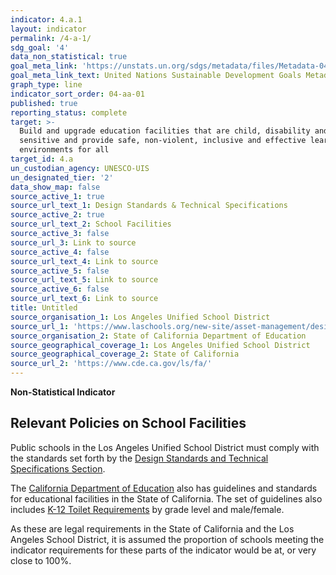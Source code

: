 ```yaml
---
indicator: 4.a.1
layout: indicator
permalink: /4-a-1/
sdg_goal: '4'
data_non_statistical: true
goal_meta_link: 'https://unstats.un.org/sdgs/metadata/files/Metadata-04-0A-01.pdf'
goal_meta_link_text: United Nations Sustainable Development Goals Metadata (pdf 210kB)
graph_type: line
indicator_sort_order: 04-aa-01
published: true
reporting_status: complete
target: >-
  Build and upgrade education facilities that are child, disability and gender
  sensitive and provide safe, non-violent, inclusive and effective learning
  environments for all
target_id: 4.a
un_custodian_agency: UNESCO-UIS
un_designated_tier: '2'
data_show_map: false
source_active_1: true
source_url_text_1: Design Standards & Technical Specifications
source_active_2: true
source_url_text_2: School Facilities
source_active_3: false
source_url_3: Link to source
source_active_4: false
source_url_text_4: Link to source
source_active_5: false
source_url_text_5: Link to source
source_active_6: false
source_url_text_6: Link to source
title: Untitled
source_organisation_1: Los Angeles Unified School District
source_url_1: 'https://www.laschools.org/new-site/asset-management/design-standards'
source_organisation_2: State of California Department of Education
source_geographical_coverage_1: Los Angeles Unified School District
source_geographical_coverage_2: State of California
source_url_2: 'https://www.cde.ca.gov/ls/fa/'
---
```

**Non-Statistical Indicator**

## Relevant Policies on School Facilities

Public schools in the Los Angeles Unified School District must comply with the standards set forth by the [Design Standards and Technical Specifications Section](https://www.laschools.org/new-site/asset-management/design-standards). 

The [California Department of Education](https://www.cde.ca.gov/ls/fa/) also has guidelines and standards for educational facilities in the State of California. The set of guidelines also includes [K-12 Toilet Requirements](https://www.cde.ca.gov/ls/fa/sf/toiletrequire.asp) by grade level and male/female. 

As these are legal requirements in the State of California and the Los Angeles School District, it is assumed the proportion of schools meeting the indicator requirements for these parts of the indicator would be at, or very close to 100%.
